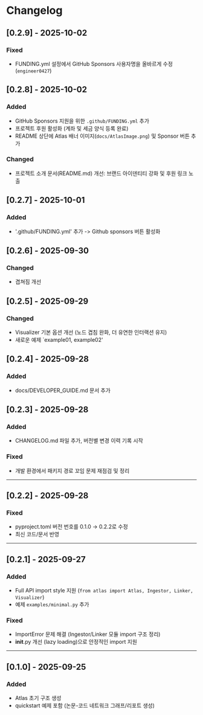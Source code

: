 # Changelog

## [0.2.9] - 2025-10-02
### Fixed
- FUNDING.yml 설정에서 GitHub Sponsors 사용자명을 올바르게 수정 (`engineer0427`)


## [0.2.8] - 2025-10-02
### Added
- GitHub Sponsors 지원을 위한 `.github/FUNDING.yml` 추가
- 프로젝트 후원 활성화 (계좌 및 세금 양식 등록 완료)
- README 상단에 Atlas 배너 이미지(`docs/AtlasImage.png`) 및 Sponsor 버튼 추가

### Changed
- 프로젝트 소개 문서(README.md) 개선: 브랜드 아이덴티티 강화 및 후원 링크 노출


## [0.2.7] - 2025-10-01
### Added
- '.github/FUNDING.yml' 추가 -> Github sponsors 버튼 활성화

## [0.2.6] - 2025-09-30
### Changed
- 겹쳐짐 개선

## [0.2.5] - 2025-09-29
### Changed
- Visualizer 기본 옵션 개선 (노드 겹침 완화, 더 유연한 인터랙션 유지)
- 새로운 예제 `example01, example02'

## [0.2.4] - 2025-09-28
### Added
- docs/DEVELOPER_GUIDE.md 문서 추가

## [0.2.3] - 2025-09-28
### Added
- CHANGELOG.md 파일 추가, 버전별 변경 이력 기록 시작

### Fixed
- 개발 환경에서 패키지 경로 꼬임 문제 재점검 및 정리

---

## [0.2.2] - 2025-09-28
### Fixed
- pyproject.toml 버전 번호를 0.1.0 → 0.2.2로 수정
- 최신 코드/문서 반영

---

## [0.2.1] - 2025-09-27
### Added
- Full API import style 지원 (`from atlas import Atlas, Ingestor, Linker, Visualizer`)
- 예제 `examples/minimal.py` 추가

### Fixed
- ImportError 문제 해결 (Ingestor/Linker 모듈 import 구조 정리)
- __init__.py 개선 (lazy loading)으로 안정적인 import 지원

---

## [0.1.0] - 2025-09-25
### Added
- Atlas 초기 구조 생성
- quickstart 예제 포함 (논문-코드 네트워크 그래프/리포트 생성)
